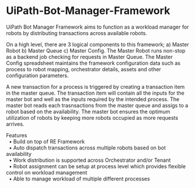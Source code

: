 # UiPath-Bot-Manager-Framework

UiPath Bot Manager Framework aims to function as a workload manager for robots by distributing transactions across available robots. 

On a high level, there are 3 logical components to this framework; a) Master Robot b) Master Queue c) Master Config. The Master Robot runs non-stop as a backend job checking for requests in Master Queue. The Master Config spreadsheet maintains the framework configuration data such as process to robot mapping, orchestrator details, assets and other configuration parameters. 

A new transaction for a process is triggered by creating a transaction item in the master queue. The transaction item will contain all the inputs for the master bot and well as the inputs required by the intended process. The master bot reads each trasnsactions from the master queue and assigs to a robot based on the availability. The master bot ensures the optimum utilization of robots by keeping more robots occupied as more requests arrives.


Features<br>
&nbsp;&nbsp;•	Build on top of RE Framework<br>
&nbsp;&nbsp;•	Auto dispatch transactions across multiple robots based on bot availability<br>
&nbsp;&nbsp;•	Work distribution is supported across Orchestrator and/or Tenant <br>
&nbsp;&nbsp;•	Robot assignment can be setup at process level which provides flexible control on workload management<br>
&nbsp;&nbsp;•	Able to manage workload of multiple different processes<br>
 
